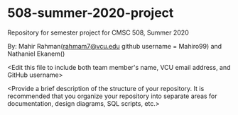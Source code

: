 # 508-summer-2020-project
Repository for semester project for CMSC 508, Summer 2020

By: 
Mahir Rahman(rahmam7@vcu.edu github username = Mahiro99) and  Nathaniel Ekanem()

<Edit this file to include both team member's name, VCU email address, and GitHub username>

<Provide a brief description of the structure of your repository. It is recommended that you organize your repository into separate areas for documentation, design diagrams, SQL scripts, etc.>

